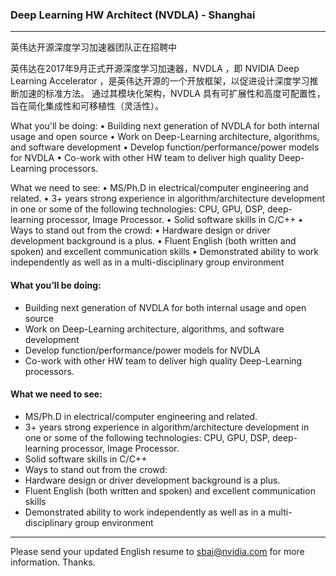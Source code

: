 ### Deep Learning HW Architect (NVDLA) - Shanghai

----
英伟达开源深度学习加速器团队正在招聘中 

英伟达在2017年9月正式开源深度学习加速器，NVDLA ，即 NVIDIA Deep Learning Accelerator ，是英伟达开源的一个开放框架，以促进设计深度学习推断加速的标准方法。 通过其模块化架构，NVDLA 具有可扩展性和高度可配置性，旨在简化集成性和可移植性（灵活性）。 

What you'll be doing:
•	Building next generation of NVDLA for both internal usage and open source
•	Work on Deep-Learning architecture, algorithms, and software development
•	Develop function/performance/power models for NVDLA
•	Co-work with other HW team to deliver high quality Deep-Learning processors.

What we need to see: 
•	MS/Ph.D in electrical/computer engineering and related.
•	3+ years strong experience in algorithm/architecture development in one or some of the following technologies: CPU, GPU, DSP, deep-learning processor, Image Processor.
•	Solid software skills in C/C++
•	Ways to stand out from the crowd: 
•	Hardware design or driver development background is a plus.
•	Fluent English (both written and spoken) and excellent communication skills
•	Demonstrated ability to work independently as well as in a multi-disciplinary group environment
#### What you’ll be doing:
- Building next generation of NVDLA for both internal usage and open source
- Work on Deep-Learning architecture, algorithms, and software development
- Develop function/performance/power models for NVDLA
- Co-work with other HW team to deliver high quality Deep-Learning processors.

#### What we need to see: 
- MS/Ph.D in electrical/computer engineering and related.
- 3+ years strong experience in algorithm/architecture development in one or some of the following technologies: CPU, GPU, DSP, deep-learning processor, Image Processor.
- Solid software skills in C/C++
- Ways to stand out from the crowd: 
- Hardware design or driver development background is a plus.
- Fluent English (both written and spoken) and excellent communication skills
- Demonstrated ability to work independently as well as in a multi-disciplinary group environment
----
Please send your updated English resume to sbai@nvidia.com for more information. Thanks.
